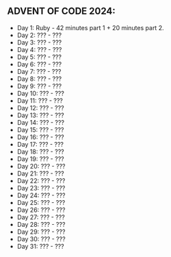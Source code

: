 ## ADVENT OF CODE 2024:
* Day 1: Ruby - 42 minutes part 1 + 20 minutes part 2.
* Day 2: ??? - ???
* Day 3: ??? - ???
* Day 4: ??? - ???
* Day 5: ??? - ???
* Day 6: ??? - ???
* Day 7: ??? - ???
* Day 8: ??? - ???
* Day 9: ??? - ???
* Day 10: ??? - ???
* Day 11: ??? - ???
* Day 12: ??? - ???
* Day 13: ??? - ???
* Day 14: ??? - ???
* Day 15: ??? - ???
* Day 16: ??? - ???
* Day 17: ??? - ???
* Day 18: ??? - ???
* Day 19: ??? - ???
* Day 20: ??? - ???
* Day 21: ??? - ???
* Day 22: ??? - ???
* Day 23: ??? - ???
* Day 24: ??? - ???
* Day 25: ??? - ???
* Day 26: ??? - ???
* Day 27: ??? - ???
* Day 28: ??? - ???
* Day 29: ??? - ???
* Day 30: ??? - ???
* Day 31: ??? - ???
